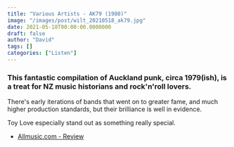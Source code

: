 ```yaml
---
title: "Various Artists - AK79 (1980)"
image: "/images/post/wilt_20210518_ak79.jpg"
date: 2021-05-18T00:00:00.0000000
draft: false
author: "David"
tags: []
categories: ["Listen"]
---
```

### This fantastic compilation of Auckland punk, circa 1979(ish), is a treat for NZ music historians and rock'n'roll lovers. 

 There's early iterations of bands that went on to greater fame, and much higher production standards, but their brilliance is well in evidence.

 Toy Love especially stand out as something really special. 

-  [Allmusic.com - Review](https://www.allmusic.com/album/ak79-mw0001778354)